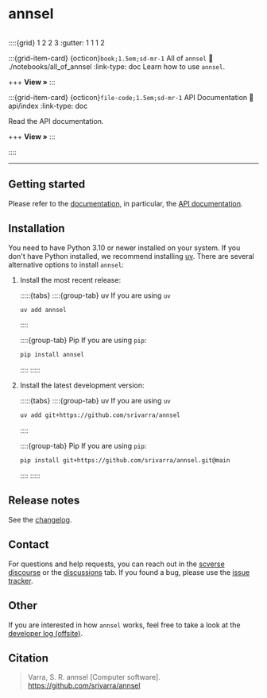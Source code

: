 # annsel

```{include} ./badges.md

```

::::{grid} 1 2 2 3
:gutter: 1 1 1 2

:::{grid-item-card} {octicon}`book;1.5em;sd-mr-1` All of `annsel`
:link: ./notebooks/all_of_annsel
:link-type: doc
Learn how to use `annsel`.

+++
**View »**
:::

:::{grid-item-card} {octicon}`file-code;1.5em;sd-mr-1` API Documentation
:link: api/index
:link-type: doc

Read the API documentation.

+++
**View »**
:::

::::

---

## Getting started

Please refer to the [documentation](https://annsel.readthedocs.io),
in particular, the [API documentation](https://annsel.readthedocs.io/en/latest/api.html).

## Installation

You need to have Python 3.10 or newer installed on your system. If you don't have
Python installed, we recommend installing [uv](https://github.com/astral-sh/uv).
There are several alternative options to install `annsel`:

1. Install the most recent release:

    :::::{tabs}
    ::::{group-tab} uv
    If you are using `uv`

    ```zsh
    uv add annsel
    ```

    ::::

    ::::{group-tab} Pip
    If you are using `pip`:

    ```zsh
    pip install annsel
    ```

    ::::
    :::::

2. Install the latest development version:

    :::::{tabs}
    ::::{group-tab} uv
    If you are using `uv`

    ```zsh
    uv add git+https://github.com/srivarra/annsel
    ```

    ::::

    ::::{group-tab} Pip
    If you are using `pip`:

    ```zsh
    pip install git+https://github.com/srivarra/annsel.git@main
    ```

    ::::
    :::::

## Release notes

See the [changelog](https://annsel.readthedocs.io/latest/changelog.html).

## Contact

For questions and help requests, you can reach out in the [scverse discourse](https://discourse.scverse.org/) or the [discussions](https://github.com/srivarra/annsel/discussions) tab.
If you found a bug, please use the [issue tracker](https://github.com/srivarra/annsel/issues).

## Other

If you are interested in how `annsel` works, feel free to take a look at the [developer log (offsite)](https://www.srivarra.dev/posts/annsel/devlog-01/).

## Citation

> Varra, S. R. annsel [Computer software]. https://github.com/srivarra/annsel
